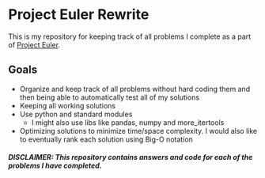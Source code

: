 # Project Euler Rewrite
 
This is my repository for keeping track of all problems I complete as a part of [Project Euler](https://projecteuler.net/).

## Goals
- Organize and keep track of all problems without hard coding them and then being able to automatically test all of my solutions
- Keeping all working solutions
- Use python and standard modules
    - I might also use libs like pandas, numpy and more_itertools
- Optimizing solutions to minimize time/space complexity. I would also like to eventually rank each solution using Big-O notation



##### DISCLAIMER: This repository contains answers and code for each of the problems I have completed.
